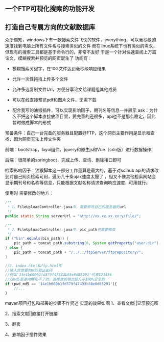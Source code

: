 ## 一个FTP可视化搜索的功能开发
## 打造自己专属方向的文献数据库
众所周知，windows下有一款搜索文件飞快的软件，everything，可以毫秒级的速度找到电脑上所有文件名与搜索类似的文件
而在linux系统下也有类似的需求，但现有的搜索工具都是基于命令行的，非常不友好
于是一个针对快速查阅上万篇论文，模糊搜索并预览的网页诞生了
功能有：
* 模糊搜索关键字，在10G文件达到毫秒级响应结果

* 允许一次性拖拽上传多个文件
* 允许多选复制文件Url，方便分享论文给课题组其他成员
* 可以在线直接预览pdf和图片文件，无需下载
* 配合我写的油猴插件，可以实现影响因子，期刊名等信息一并展示
ask：为什么不把这个脚本直接放项目里，要完善的还很多，api也不是那么稳定，因此暂时做成脚本的形式

预备条件：自己一台完备的服务器且配置好FTP，这个网页主要作用是显示和查找，因为网页无法上传文件夹

前端：bootstrap，layui组件，jquery和原生js和Vue（cdn版）进行数据操作

后端：很简单的springboot，完成上传、查询、删除接口即可

检索影响因子：油猴脚本这一部分工作量算是最大的，基于对scihub api的请求改到对自己网页检索可用，遍历几十条ajax速度太慢了
，但又不像其他检索网站会显示期刊号和名称等信息，只能根据文献名称请求查询响应速度...可用就行。

使用时
需要修改的地方：
```java
/**
 * 1、FileUploadController.java中，需要修改自己的服务器的url
 */
public static String serverUrl = "http://xx.xx.xx.xx:y/file/";
```
```java
/**
 * 2、FileUploadController.java中，pic_path也需要修改
 */
if ("bin".equals(bin_path)) {
    pic_path = tomcat_path.substring(0, System.getProperty("user.dir").lastIndexOf("/")) + "/../../ftpServer/ftprepository/";
} else {
    pic_path = tomcat_path + "/../../ftpServer/ftprepository/";
}
```
```javascript
//3、index.html和ftp.html中
//输入你想要的md5验证密码
//例如'14e1b600b1fd579f47433b88e8d85291'代表123456
//双md5是逆向解密不了的，直接放前端也是几乎100%安全的
if (pwd_md5 == '14e1b600b1fd579f47433b88e8d85291'){
    //...
}
```
maven项目打包和部署的步骤不作赘述
实现的效果如图
1、查看文献||显示预览图

2、搜索文献||直接打开链接

3、翻页

4、影响因子插件效果
